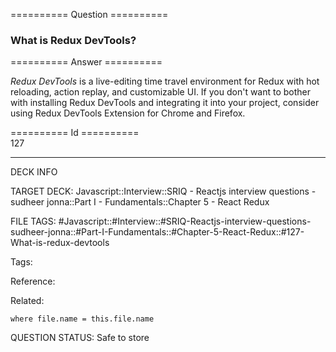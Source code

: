 ========== Question ==========  

### What is Redux DevTools?  

========== Answer ==========  

_Redux DevTools_ is a live-editing time travel environment for Redux with hot reloading, action replay, and customizable UI. If you don't want to bother with installing Redux DevTools and integrating it into your project, consider using Redux DevTools Extension for Chrome and Firefox.

========== Id ==========  
127

---

DECK INFO

TARGET DECK: Javascript::Interview::SRIQ - Reactjs interview questions - sudheer jonna::Part I - Fundamentals::Chapter 5 - React Redux

FILE TAGS: #Javascript::#Interview::#SRIQ-Reactjs-interview-questions-sudheer-jonna::#Part-I-Fundamentals::#Chapter-5-React-Redux::#127-What-is-redux-devtools

Tags:

Reference:

Related:

```dataview
where file.name = this.file.name
```
QUESTION STATUS: Safe to store
